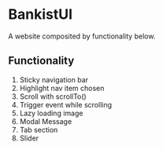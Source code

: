 # BankistUI
A website composited by functionality below.

## Functionality
1. Sticky navigation bar
2. Highlight nav item chosen
3. Scroll with scrollTo()
4. Trigger event while scrolling
5. Lazy loading image
6. Modal Message
7. Tab section
8. Slider
